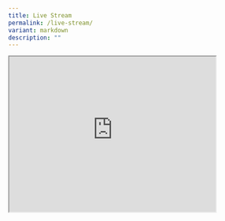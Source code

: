 ```yaml
---
title: Live Stream
permalink: /live-stream/
variant: markdown
description: ""
---
```

<div class="bp-vimeo">
<iframe src="https://www.youtube.com/embed/tgbNymZ7vqY" height="315" width="420">
</iframe>
</div>
